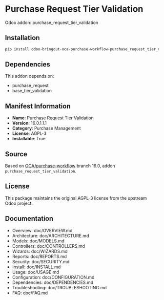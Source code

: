 # Purchase Request Tier Validation

Odoo addon: purchase_request_tier_validation

## Installation

```bash
pip install odoo-bringout-oca-purchase-workflow-purchase_request_tier_validation
```

## Dependencies

This addon depends on:
- purchase_request
- base_tier_validation

## Manifest Information

- **Name**: Purchase Request Tier Validation
- **Version**: 16.0.1.1.1
- **Category**: Purchase Management
- **License**: AGPL-3
- **Installable**: True

## Source

Based on [OCA/purchase-workflow](https://github.com/OCA/purchase-workflow) branch 16.0, addon `purchase_request_tier_validation`.

## License

This package maintains the original AGPL-3 license from the upstream Odoo project.

## Documentation

- Overview: doc/OVERVIEW.md
- Architecture: doc/ARCHITECTURE.md
- Models: doc/MODELS.md
- Controllers: doc/CONTROLLERS.md
- Wizards: doc/WIZARDS.md
- Reports: doc/REPORTS.md
- Security: doc/SECURITY.md
- Install: doc/INSTALL.md
- Usage: doc/USAGE.md
- Configuration: doc/CONFIGURATION.md
- Dependencies: doc/DEPENDENCIES.md
- Troubleshooting: doc/TROUBLESHOOTING.md
- FAQ: doc/FAQ.md
